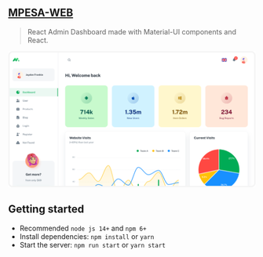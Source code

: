 ## [MPESA-WEB]()

>  React Admin Dashboard made with Material-UI components and React.

![preview](public/static/preview.png)

## Getting started

- Recommended `node js 14+` and `npm 6+`
- Install dependencies: `npm install` or `yarn`
- Start the server: `npm run start` or `yarn start`

